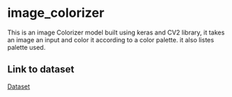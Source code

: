 # image_colorizer
This is an image Colorizer model built using keras and CV2 library, it takes an image an input and color it according to a color palette.
it also listes palette used.

## Link to dataset
[Dataset](https://www.kaggle.com/datasets/hsankesara/flickr-image-dataset)
